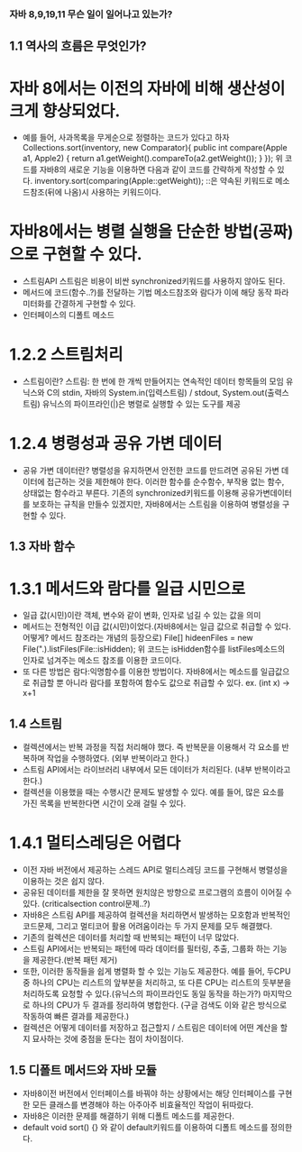 ### 자바 8,9,19,11 무슨 일이 일어나고 있는가?
## 1.1 역사의 흐름은 무엇인가?
# 자바 8에서는 이전의 자바에 비해 생산성이 크게 향상되었다.
- 예를 들어, 사과목록을 무게순으로 정렬하는 코드가 있다고 하자
  Collections.sort(inventory, new Comparator<Apple>){
    public int compare(Apple a1, Apple2) {
      return a1.getWeight().compareTo(a2.getWeight());
    }
  });
  위 코드를 자바8의 새로운 기능을 이용하면 다음과 같이 코드를 간략하게 작성할 수 있다.
  inventory.sort(comparing(Apple::getWeight));
  ::은 약속된 키워드로 메소드참조(뒤에 나옴)시 사용하는 키워드이다.

# 자바8에서는 병렬 실행을 단순한 방법(공짜)으로 구현할 수 있다.
- 스트림API
  스트림은 비용이 비싼 synchronized키워드를 사용하지 않아도 된다.
- 메서드에 코드(함수..?)를 전달하는 기법
  메소드참조와 람다가 이에 해당
  동작 파라미터화를 간결하게 구현할 수 있다.
- 인터페이스의 디폴트 메소드
  
# 1.2.2 스트림처리
- 스트림이란?
  스트림: 한 번에 한 개씩 만들어지는 연속적인 데이터 항목들의 모임
  유닉스와 C의 stdin, 자바의 System.in(입력스트림) / stdout, System.out(출력스트림)
  유닉스의 파이프라인(|)은 병렬로 실행할 수 있는 도구를 제공

  
# 1.2.4 병령성과 공유 가변 데이터
- 공유 가변 데이터란?
  병렬성을 유지하면서 안전한 코드를 만드려면 공유된 가변 데이터에 접근하는 것을 제한해야 한다.
  이러한 함수를 순수함수, 부작용 없는 함수, 상태없는 함수라고 부른다.
  기존의 synchronized키워드를 이용해 공유가변데이터를 보호하는 규칙을 만들수 있겠지만, 자바8에서는 스트림을 이용하여 병렬성을 구현할 수 있다.
## 1.3 자바 함수
  # 1.3.1 메서드와 람다를 일급 시민으로
  - 일급 값(시민)이란 객체, 변수와 같이 변화, 인자로 넘길 수 있는 값을 의미
  - 메서드는 전형적인 이급 값(시민)이었다.(자바8에서는 일급 값으로 취급할 수 있다. 어떻게? 메서드 참조라는 개념의 등장으로)
    File[] hideenFiles = new File(".).listFiles(File::isHidden);
    위 코드는 isHidden함수를 listFiles메소드의 인자로 넘겨주는 메소드 참조를 이용한 코드이다.
  - 또 다른 방법은 람다:익명함수를 이용한 방법이다.
    자바8에서는 메소드를 일급값으로 취급할 뿐 아니라 람다를 포함하여 함수도 값으로 취급할 수 있다.
    ex. (int x) -> x+1
  
## 1.4 스트림
  - 컬렉션에서는 반복 과정을 직접 처리해야 했다. 즉 반복문을 이용해서 각 요소를 반복하며 작업을 수행하였다. (외부 반복이라고 한다.)
  - 스트림 API에서는 라이브러리 내부에서 모든 데이터가 처리된다. (내부 반복이라고 한다.)
  - 컬렉션을 이용했을 때는 수행시간 문제도 발생할 수 있다. 예를 들어, 많은 요소를 가진 목록을 반복한다면 시간이 오래 걸릴 수 있다.
  
  # 1.4.1 멀티스레딩은 어렵다
  - 이전 자바  버전에서 제공하는 스레드 API로 멀티스레딩 코드를 구현해서 병렬성을 이용하는 것은 쉽지 않다.
  - 공유된 데이터를 제한을 잘 못하면 원치않은 방향으로 프로그램의 흐름이 이어질 수 있다. (criticalsection control문제..?)
  - 자바8은 스트림 API를 제공하여 컬렉션을 처리하면서 발생하는 모호함과 반복적인 코드문제, 그리고 멀티코어 활용 어려움이라는 두 가지 문제를 모두 해결했다.
  - 기존의 컬렉션은 데이터를 처리할 때 반복되는 패턴이 너무 많았다.
  - 스트림 API에서는 반복되는 패턴에 따라 데이터를 필터링, 추출, 그룹화 하는 기능을 제공한다.(반복 패턴 제거)
  - 또한, 이러한 동작들을 쉽게 병렬화 할 수 있는 기능도 제공한다.
    예를 들어, 두CPU중 하나의 CPU는 리스트의 앞부분을 처리하고, 또 다른 CPU는 리스트의 둣부분을 처리하도록 요청할 수 있다.(유닉스의 파이프라인도 동일 동작을 하는가?)
    마지막으로 하나의 CPU가 두 결과를 정리하여 병합한다. (구글 검색도 이와 같은 방식으로 작동하여 빠른 결과를 제공한다.)
  - 컬렉션은 어떻게 데이터를 저장하고 접근할지 / 스트림은 데이터에 어떤 계산을 할 지 묘사하는 것에 중점을 둔다는 점이 차이점이다.

## 1.5 디폴트 메서드와 자바 모듈
  - 자바8이전 버전에서 인터페이스를 바꿔야 하는 상황에서는 해당 인터페이스를 구현한 모든 클래스를 변경해야 하는 아주아주 비효율적인 작업이 뒤따랐다.
  - 자바8은 이러한 문제를 해결하기 위해 디폴트 메소드를 제공한다.
  - default void sort() {} 와 같이 default키워드를 이용하여 디폴트 메소드를 정의한다.
